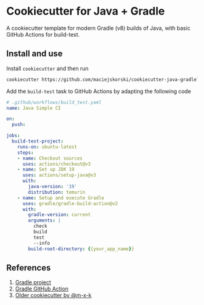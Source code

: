 # Cookiecutter for Java + Gradle

A cookiecutter template for modern Gradle (v8) builds of Java, with basic GitHub Actions for build-test.

## Install and use

Install `cookiecutter` and then run 
```bash
cookiecutter https://github.com/maciejskorski/cookiecutter-java-gradle`
```

Add the `build-test` task to GitHub Actions by adapting the following code
```yaml
# .github/workflows/build_test.yaml
name: Java Simple CI

on:
  push:

jobs:
  build-test-project:
    runs-on: ubuntu-latest
    steps:
    - name: Checkout sources
      uses: actions/checkout@v3
    - name: Set up JDK 19
      uses: actions/setup-java@v3
      with:
        java-version: '19'
        distribution: temurin
    - name: Setup and execute Gradle
      uses: gradle/gradle-build-action@v2
      with:
        gradle-version: current
        arguments: |
          check
          build
          test
          --info
        build-root-directory: {{your_app_name}}
```



## References

1. [Gradle project](https://gradle.org/install/)
2. [Gradle GitHub Action](https://github.com/marketplace/actions/gradle-build-action)
3. [Older cookiecutter by @m-x-k](https://github.com/m-x-k/cookiecutter-java)
